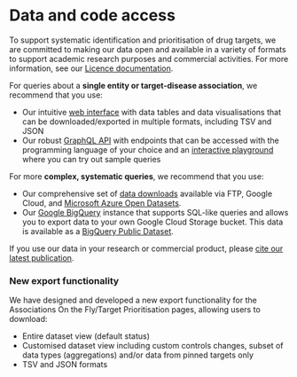 # Data and code access

To support systematic identification and prioritisation of drug targets, we are committed to making our data open and available in a variety of formats to support academic research purposes and commercial activities. For more information, see our [Licence documentation](../licence/).

For queries about a **single entity or target-disease association**, we recommend that you use:

* Our intuitive [web interface](../web-interface.md) with data tables and data visualisations that can be downloaded/exported in multiple formats, including TSV and JSON
* Our robust [GraphQL API](graphql-api.md) with endpoints that can be accessed with the programming language of your choice and an [interactive playground](http://api.platform.opentargets.org/api/v4/graphql/browser) where you can try out sample queries

For more **complex, systematic queries**, we recommend that you use:

* Our comprehensive set of [data downloads](https://platform.opentargets.org/downloads/data) available via FTP, Google Cloud, and [Microsoft Azure Open Datasets](https://learn.microsoft.com/en-us/azure/open-datasets/dataset-open-targets).
* Our [Google BigQuery](google-bigquery.md) instance that supports SQL-like queries and allows you to export data to your own Google Cloud Storage bucket. This data is available as a [BigQuery Public Dataset](https://cloud.google.com/bigquery/public-data).

If you use our data in your research or commercial product, please [cite our latest publication](../citation.md).

### New export functionality

We have designed and developed a new export functionality for the Associations On the Fly/Target Prioritisation pages, allowing users to download:

* Entire dataset view (default status)
* Customised dataset view including custom controls changes, subset of data types (aggregations) and/or data from pinned targets only
* TSV and JSON formats
